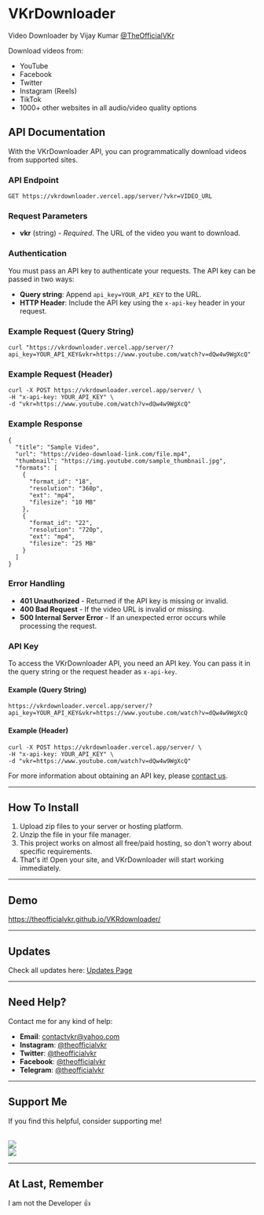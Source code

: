 <!DOCTYPE html>
<html lang="en">
<head>
    <meta charset="UTF-8">
    <meta name="viewport" content="width=device-width, initial-scale=1.0">
    
</head>
<body>

<h1>VKrDownloader</h1>
<p>
    Video Downloader by Vijay Kumar 
    <a href="https://instagram.com/theofficialvkr">@TheOfficialVKr</a> 
</p>

<p>Download videos from:</p>
<ul>
    <li>YouTube</li>
    <li>Facebook</li>
    <li>Twitter</li>
    <li>Instagram (Reels)</li>
    <li>TikTok</li>
    <li>1000+ other websites in all audio/video quality options</li>
</ul>

<h2>API Documentation</h2>

<p>With the VKrDownloader API, you can programmatically download videos from supported sites.</p>

<h3>API Endpoint</h3>
<pre><code>GET https://vkrdownloader.vercel.app/server/?vkr=VIDEO_URL</code></pre>

<h3>Request Parameters</h3>
<ul>
    <li><strong>vkr</strong> (string) - <em>Required</em>. The URL of the video you want to download.</li>
</ul>

<h3>Authentication</h3>
<p>You must pass an API key to authenticate your requests. The API key can be passed in two ways:</p>

<ul>
    <li><strong>Query string</strong>: Append <code>api_key=YOUR_API_KEY</code> to the URL.</li>
    <li><strong>HTTP Header</strong>: Include the API key using the <code>x-api-key</code> header in your request.</li>
</ul>

<h3>Example Request (Query String)</h3>
<pre><code>curl "https://vkrdownloader.vercel.app/server/?api_key=YOUR_API_KEY&vkr=https://www.youtube.com/watch?v=dQw4w9WgXcQ"
</code></pre>

<h3>Example Request (Header)</h3>
<pre><code>curl -X POST https://vkrdownloader.vercel.app/server/ \
-H "x-api-key: YOUR_API_KEY" \
-d "vkr=https://www.youtube.com/watch?v=dQw4w9WgXcQ"
</code></pre>

<h3>Example Response</h3>
<pre><code>{
  "title": "Sample Video",
  "url": "https://video-download-link.com/file.mp4",
  "thumbnail": "https://img.youtube.com/sample_thumbnail.jpg",
  "formats": [
    {
      "format_id": "18",
      "resolution": "360p",
      "ext": "mp4",
      "filesize": "10 MB"
    },
    {
      "format_id": "22",
      "resolution": "720p",
      "ext": "mp4",
      "filesize": "25 MB"
    }
  ]
}
</code></pre>

<h3>Error Handling</h3>
<ul>
    <li><strong>401 Unauthorized</strong> - Returned if the API key is missing or invalid.</li>
    <li><strong>400 Bad Request</strong> - If the video URL is invalid or missing.</li>
    <li><strong>500 Internal Server Error</strong> - If an unexpected error occurs while processing the request.</li>
</ul>

<h3>API Key</h3>
<p>To access the VKrDownloader API, you need an API key. You can pass it in the query string or the request header as <code>x-api-key</code>.</p>

<h4>Example (Query String)</h4>
<pre><code>https://vkrdownloader.vercel.app/server/?api_key=YOUR_API_KEY&vkr=https://www.youtube.com/watch?v=dQw4w9WgXcQ</code></pre>

<h4>Example (Header)</h4>
<pre><code>curl -X POST https://vkrdownloader.vercel.app/server/ \
-H "x-api-key: YOUR_API_KEY" \
-d "vkr=https://www.youtube.com/watch?v=dQw4w9WgXcQ"
</code></pre>

<p>For more information about obtaining an API key, please 
<a href="mailto:contactvkr@yahoo.com">contact us</a>.</p>

<hr>

<h2>How To Install</h2>
<ol>
    <li>Upload zip files to your server or hosting platform.</li>
    <li>Unzip the file in your file manager.</li>
    <li>This project works on almost all free/paid hosting, so don't worry about specific requirements.</li>
    <li>That's it! Open your site, and VKrDownloader will start working immediately.</li>
</ol>

<hr>

<h2>Demo</h2>
<p><a href="https://theofficialvkr.github.io/VKRdownloader/">https://theofficialvkr.github.io/VKRdownloader/</a></p>

<hr>

<h2>Updates</h2>
<p>Check all updates here:  
<a href="https://github.com/theofficialvkr/VKRdownloader/blob/main/updates.md">Updates Page</a></p>

<hr>

<h2>Need Help?</h2>
<p>Contact me for any kind of help:</p>
<ul>
    <li><strong>Email</strong>: <a href="mailto:contactvkr@yahoo.com">contactvkr@yahoo.com</a></li>
    <li><strong>Instagram</strong>: <a href="https://instagram.com/theofficialvkr">@theofficialvkr</a></li>
    <li><strong>Twitter</strong>: <a href="https://twitter.com/theofficialvkr">@theofficialvkr</a></li>
    <li><strong>Facebook</strong>: <a href="https://facebook.com/theofficialvkr">@theofficialvkr</a></li>
    <li><strong>Telegram</strong>: <a href="https://t.me/theofficialvkr">@theofficialvkr</a></li>
</ul>

<hr>

<h2>Support Me</h2>
<p>If you find this helpful, consider supporting me!</p>
<br>
<a href="https://www.paypal.com/ncp/payment/4C9YTYAMKYVZS">
    <img src="https://www.paypalobjects.com/images/Debit_Credit_APM.svg">
</a>
<br>
<a href="https://www.buymeacoffee.com/theofficialvkr">
    <img src="https://img.buymeacoffee.com/button-api/?text=Buy me a coffee&emoji=&slug=theofficialvkr&button_colour=BD5FFF&font_colour=ffffff&font_family=Cookie&outline_colour=000000&coffee_colour=FFDD00">
</a>

<hr>

<h2>At Last, Remember</h2>
<p>I am not the Developer 👍</p>

</body>
</html>
